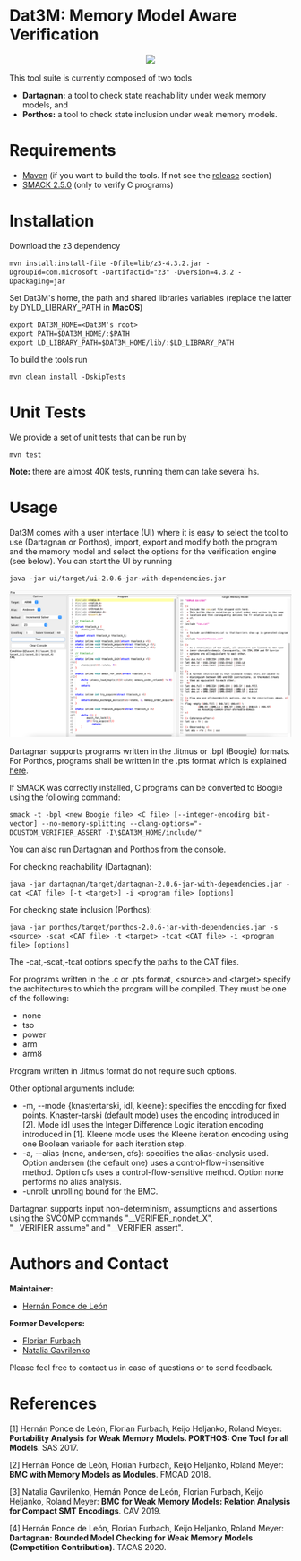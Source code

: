 # Dat3M: Memory Model Aware Verification

<p align="center"> 
<img src="ui/src/main/resources/dat3m.png">
</p>

This tool suite is currently composed of two tools

* **Dartagnan:** a tool to check state reachability under weak memory models, and
* **Porthos:** a tool to check state inclusion under weak memory models.

Requirements
======
* [Maven](https://maven.apache.org/) (if you want to build the tools. If not see the [release](https://github.com/hernanponcedeleon/Dat3M/releases) section)
* [SMACK 2.5.0](https://github.com/smackers/smack) (only to verify C programs)

Installation
======
Download the z3 dependency
```
mvn install:install-file -Dfile=lib/z3-4.3.2.jar -DgroupId=com.microsoft -DartifactId="z3" -Dversion=4.3.2 -Dpackaging=jar
```
Set Dat3M's home, the path and shared libraries variables (replace the latter by DYLD_LIBRARY_PATH in **MacOS**)
```
export DAT3M_HOME=<Dat3M's root>
export PATH=$DAT3M_HOME/:$PATH
export LD_LIBRARY_PATH=$DAT3M_HOME/lib/:$LD_LIBRARY_PATH
```

To build the tools run
```
mvn clean install -DskipTests
```

Unit Tests
======
We provide a set of unit tests that can be run by
```
mvn test
```
**Note:** there are almost 40K tests, running them can take several hs.

Usage
======
Dat3M comes with a user interface (UI) where it is easy to select the tool to use (Dartagnan or Porthos), import, export and modify both the program and the memory model and select the options for the verification engine (see below).
You can start the UI by running
```
java -jar ui/target/ui-2.0.6-jar-with-dependencies.jar
```
<p align="center"> 
<img src="ui/src/main/resources/ui.jpg">
</p>

Dartagnan supports programs written in the .litmus or .bpl (Boogie) formats. For Porthos, programs shall be written in the .pts format which is explained [here](porthos/pts.md).

If SMACK was correctly installed, C programs can be converted to Boogie using the following command:
```
smack -t -bpl <new Boogie file> <C file> [--integer-encoding bit-vector] --no-memory-splitting --clang-options="-DCUSTOM_VERIFIER_ASSERT -I\$DAT3M_HOME/include/"
```

You can also run Dartagnan and Porthos from the console.

For checking reachability (Dartagnan):
```
java -jar dartagnan/target/dartagnan-2.0.6-jar-with-dependencies.jar -cat <CAT file> [-t <target>] -i <program file> [options]
```
For checking state inclusion (Porthos):
```
java -jar porthos/target/porthos-2.0.6-jar-with-dependencies.jar -s <source> -scat <CAT file> -t <target> -tcat <CAT file> -i <program file> [options]
```
The -cat,-scat,-tcat options specify the paths to the CAT files.

For programs written in the .c or .pts format, \<source> and \<target> specify the architectures to which the program will be compiled. 
They must be one of the following: 
- none
- tso
- power
- arm
- arm8

Program written in .litmus format do not require such options.

Other optional arguments include:
- -m, --mode {knastertarski, idl, kleene}: specifies the encoding for fixed points. Knaster-tarski (default mode) uses the encoding introduced in [2]. Mode idl uses the Integer Difference Logic iteration encoding introduced in [1]. Kleene mode uses the Kleene iteration encoding using one Boolean variable for each iteration step.
- -a, --alias {none, andersen, cfs}: specifies the alias-analysis used. Option andersen (the default one) uses a control-flow-insensitive method. Option cfs uses a control-flow-sensitive method. Option none performs no alias analysis.
- -unroll: unrolling bound for the BMC.

Dartagnan supports input non-determinism, assumptions and assertions using the [SVCOMP](https://sv-comp.sosy-lab.org/2020/index.php) commands "__VERIFIER_nondet_X", "__VERIFIER_assume" and "__VERIFIER_assert".

Authors and Contact
======
**Maintainer:**

* [Hernán Ponce de León](mailto:hernan.ponce@unibw.de)

**Former Developers:**

* [Florian Furbach](mailto:f.furbach@tu-braunschweig.de)
* [Natalia Gavrilenko](mailto:natalia.gavrilenko@aalto.fi)

Please feel free to contact us in case of questions or to send feedback.

References
======
[1] Hernán Ponce de León, Florian Furbach, Keijo Heljanko, Roland Meyer: **Portability Analysis for Weak Memory Models. PORTHOS: One Tool for all Models**. SAS 2017.

[2] Hernán Ponce de León, Florian Furbach, Keijo Heljanko, Roland Meyer: **BMC with Memory Models as Modules**. FMCAD 2018.

[3] Natalia Gavrilenko, Hernán Ponce de León, Florian Furbach, Keijo Heljanko, Roland Meyer: **BMC for Weak Memory Models: Relation Analysis for Compact SMT Encodings**. CAV 2019.

[4] Hernán Ponce de León, Florian Furbach, Keijo Heljanko, Roland Meyer: **Dartagnan: Bounded Model Checking for Weak Memory Models (Competition Contribution)**. TACAS 2020.
